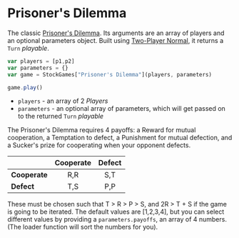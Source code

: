 # Prisoner's Dilemma

The classic [Prisoner's Dilemma](https://en.wikipedia.org/wiki/Prisoner%27s_dilemma). Its arguments are an array of players and an optional parameters object. Built using [Two-Player Normal](./two-player-normal.md), it returns a `Turn` _playable_.

```js
var players = [p1,p2]
var parameters = {}
var game = StockGames["Prisoner's Dilemma"](players, parameters)

game.play()
```

* `players` - an array of 2 _Players_
* `parameters` - an optional array of parameters, which will get passed on to the returned `Turn` _playable_

The Prisoner's Dilemma requires 4 payoffs: a Reward for mutual cooperation, a Temptation to defect, a Punishment for mutual defection, and a Sucker's prize for cooperating when your opponent defects.

|     | Cooperate  | Defect |
|-----|:---:|:----:|
|**Cooperate** |  R,R  |  S,T   |
|**Defect**|  T,S  |  P,P   |

These must be chosen such that T > R > P > S, and 2R > T + S if the game is going to be iterated. The default values are [1,2,3,4], but you can select different values by providing a `parameters.payoffs`, an array of 4 numbers. (The loader function will sort the numbers for you).
